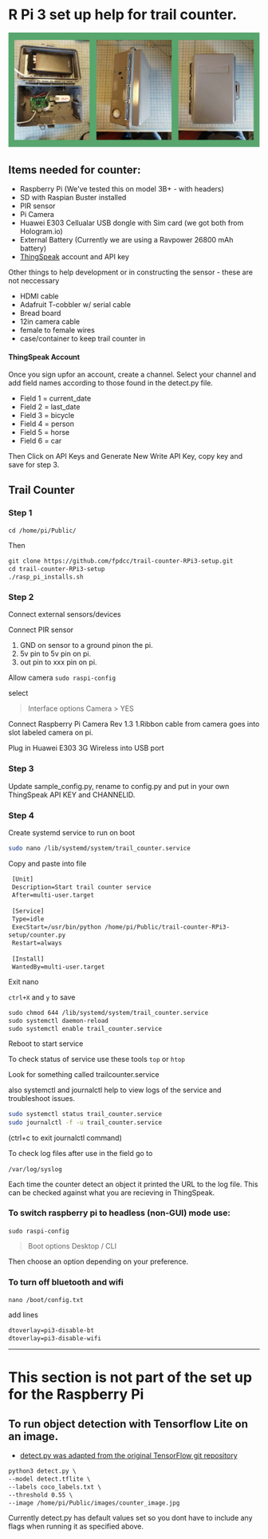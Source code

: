 # R Pi 3 set up help for trail counter.

![Raspberry Pi trail counter](https://raw.githubusercontent.com/fpdcc/trail-counter-RPi3-setup/master/img/trail_counter55.jpg)


## Items needed for counter:
* Raspberry Pi (We've tested this on model 3B+ - with headers)
* SD with Raspian Buster installed
* PIR sensor
* Pi Camera
* Huawei E303 Cellualar USB dongle with Sim card (we got both from Hologram.io)
* External Battery (Currently we are using a Ravpower 26800 mAh battery)
* [ThingSpeak](thingspeak.com) account and API key

Other things to help development or in constructing the sensor - these are not neccessary
* HDMI cable
* Adafruit T-cobbler w/ serial cable
* Bread board
* 12in camera cable
* female to female wires
* case/container to keep trail counter in

#### ThingSpeak Account

Once you sign upfor an account, create a channel. Select your channel and add field names according to those found in the detect.py file.

- Field 1 = current_date
- Field 2 = last_date
- Field 3 = bicycle
- Field 4 = person
- Field 5 = horse
- Field 6 = car

Then Click on API Keys and Generate New Write API Key, copy key and save for step 3.

## Trail Counter

### Step 1

```cd /home/pi/Public/```

Then

```
git clone https://github.com/fpdcc/trail-counter-RPi3-setup.git
cd trail-counter-RPi3-setup
./rasp_pi_installs.sh
```

### Step 2

Connect external sensors/devices

Connect PIR sensor
 1. GND on sensor to a ground pinon the pi.
 2. 5v pin to 5v pin on pi.
 3. out pin to xxx pin on pi.

Allow camera
```sudo raspi-config```

select
 > Interface options
   > Camera
     > YES

Connect Raspberry Pi Camera Rev 1.3
 1.Ribbon cable from camera goes into slot labeled camera on pi.

Plug in Huawei E303 3G Wireless into USB port

### Step 3

Update sample_config.py, rename to config.py and put in your own ThingSpeak API KEY and CHANNELID.

### Step 4

Create systemd service to run on boot

```bash
sudo nano /lib/systemd/system/trail_counter.service
```
Copy and paste into file


```
 [Unit]
 Description=Start trail counter service
 After=multi-user.target

 [Service]
 Type=idle
 ExecStart=/usr/bin/python /home/pi/Public/trail-counter-RPi3-setup/counter.py
 Restart=always

 [Install]
 WantedBy=multi-user.target

```

Exit nano

`ctrl+X` and `y` to save


```
sudo chmod 644 /lib/systemd/system/trail_counter.service
sudo systemctl daemon-reload
sudo systemctl enable trail_counter.service
```

Reboot to start service

To check status of service use these tools
`top` or `htop`

Look for something called trailcounter.service

also systemctl and journalctl help to view logs of the service and troubleshoot issues.

```bash
sudo systemctl status trail_counter.service
sudo journalctl -f -u trail_counter.service
```

(ctrl+c to exit journalctl command)

To check log files after use in the field go to

```/var/log/syslog```

Each time the counter detect an object it printed the URL to the log file. This can be checked against what you are recieving in ThingSpeak.


### To switch raspberry pi to headless (non-GUI) mode use:


`sudo raspi-config`
> Boot options
  > Desktop / CLI

Then choose an option depending on your preference.

### To turn off bluetooth and wifi

`nano /boot/config.txt`

add lines

```
dtoverlay=pi3-disable-bt
dtoverlay=pi3-disable-wifi
```

---

# This section is not part of the set up for the Raspberry Pi

## To run object detection with Tensorflow Lite on an image.

* [detect.py was adapted from the original TensorFlow git repository](https://github.com/tensorflow/examples/tree/master/lite/examples/object_detection/raspberry_pi)

```
python3 detect.py \
--model detect.tflite \
--labels coco_labels.txt \
--threshold 0.55 \
--image /home/pi/Public/images/counter_image.jpg
```

Currently detect.py has default values set so you dont have to include any flags when running it as specified above.
